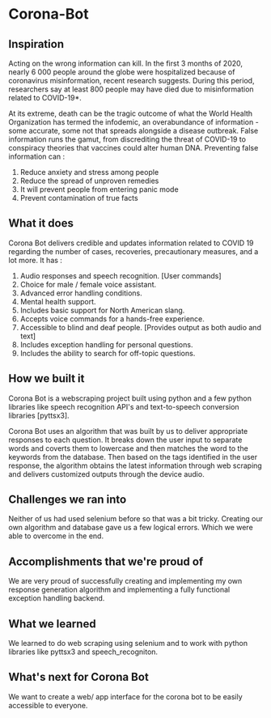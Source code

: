 # Corona-Bot

## Inspiration
Acting on the wrong information can kill. In the first 3 months of 2020, nearly 6 000 people around the globe were hospitalized because of coronavirus misinformation, recent research suggests. During this period, researchers say at least 800 people may have died due to misinformation related to COVID-19*.

At its extreme, death can be the tragic outcome of what the World Health Organization has termed the infodemic, an overabundance of information  - some accurate, some not  that spreads alongside a disease outbreak. False information runs the gamut, from discrediting the threat of COVID-19 to conspiracy theories that vaccines could alter human DNA.
Preventing false information can :
1. Reduce anxiety and stress among people
2. Reduce the spread of unproven remedies
3. It will prevent people from entering panic mode
4. Prevent contamination of true facts

## What it does
Corona Bot delivers credible and updates information related to COVID 19 regarding the number of cases, recoveries, precautionary measures, and a lot more.
It has :
1. Audio responses and speech recognition. [User commands] 
2.  Choice for male / female voice assistant.
3.  Advanced error handling conditions. 
4.  Mental health support.
5. Includes basic support for North American slang. 
6. Accepts voice commands for a hands-free experience.
7. Accessible to blind and deaf people. [Provides output as both audio and text] 
8. Includes exception handling for personal questions. 
9. Includes the ability to search for off-topic questions. 



## How we built it
Corona Bot is a webscraping project built using python and a few python libraries like speech recognition API's and text-to-speech conversion libraries [pyttsx3]. 

Corona Bot uses an algorithm that was built by us to deliver appropriate responses to each question. It breaks down the user input to separate words and coverts them to lowercase and then matches the word to the keywords from the database. Then based on the tags identified in the user response, the algorithm obtains the latest information through web scraping and delivers customized outputs through the device audio.

## Challenges we ran into
Neither of us had used selenium before so that was a bit tricky. Creating our own algorithm and database gave us a few logical errors. Which we were able to overcome in the end.

## Accomplishments that we're proud of
We are  very proud of successfully creating and implementing my own response generation algorithm and implementing a fully functional exception handling backend.

## What we learned
We learned to do web scraping using selenium and to work with python libraries like pyttsx3 and speech_recogniton.

## What's next for Corona Bot
We want to create a web/ app interface for the corona bot to be easily accessible to everyone.
